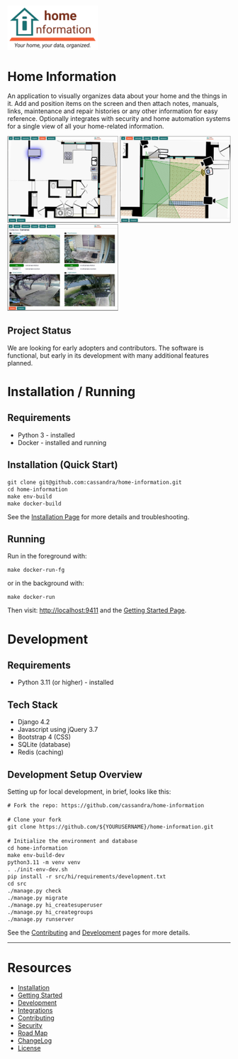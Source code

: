 <img src="src/hi/static/img/hi-logo-w-tagline-197x96.png" alt="Home Information Logo" width="204">

# Home Information

An application to visually organizes data about your home and the things in it. Add and position items on the screen and then attach notes, manuals, links, maintenance and repair histories or any other information for easy reference. Optionally integrates with security and home automation systems for a single view of all your home-related information.

<img src="docs/img/screenshot-kitchen.png" alt="Kitchen Example" width="250"> <img src="docs/img/screenshot-security.png" alt="Security Example" width="250"> <img src="docs/img/screenshot-cameras.png" alt="Camera Example" width="250">

## Project Status

We are looking for early adopters and contributors. The software is functional, but early in its development with many additional features planned.

# Installation / Running

## Requirements

- Python 3 - installed
- Docker - installed and running

## Installation (Quick Start)
``` shell
git clone git@github.com:cassandra/home-information.git
cd home-information
make env-build
make docker-build
```
See the [Installation Page](docs/Installation.md) for more details and troubleshooting.

## Running

Run in the foreground with:
``` shell
make docker-run-fg
```
or in the background with:
``` shell
make docker-run
```

Then visit: [http://localhost:9411](http://localhost:9411) and the [Getting Started Page](docs/GettingStarted.md).

# Development

## Requirements

- Python 3.11 (or higher) - installed

## Tech Stack

- Django 4.2
- Javascript using jQuery 3.7
- Bootstrap 4 (CSS)
- SQLite (database)
- Redis (caching)

## Development Setup Overview

Setting up for local development, in brief, looks like this:
``` shell
# Fork the repo: https://github.com/cassandra/home-information

# Clone your fork
git clone https://github.com/${YOURUSERNAME}/home-information.git

# Initialize the environment and database
cd home-information
make env-build-dev
python3.11 -m venv venv
. ./init-env-dev.sh
pip install -r src/hi/requirements/development.txt
cd src
./manage.py check
./manage.py migrate
./manage.py hi_createsuperuser
./manage.py hi_creategroups
./manage.py runserver
```

See the [Contributing](CONTRIBUTING.md) and [Development](docs/Development.md) pages for more details.

---

# Resources

- [Installation](docs/Installation.md)
- [Getting Started](docs/GettingStarted.md)
- [Development](docs/Development.md)
- [Integrations](docs/Integrations.md)
- [Contributing](CONTRIBUTING.md)
- [Security](docs/Security.md)
- [Road Map](docs/RoadMap.md)
- [ChangeLog](CHANGELOG.md)
- [License](LICENSE.md)
